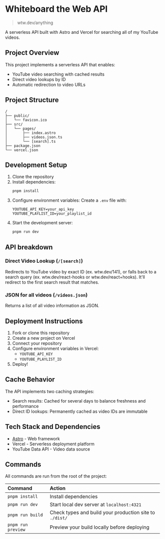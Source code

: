 # Whiteboard the Web API

> wtw.dev/anything

A serverless API built with Astro and Vercel for searching all of my YouTube videos.

## Project Overview

This project implements a serverless API that enables:

- YouTube video searching with cached results
- Direct video lookups by ID
- Automatic redirection to video URLs

## Project Structure

```
/
├── public/
│   └── favicon.ico
├── src/
│   └── pages/
│       ├── index.astro
│       ├── videos.json.ts
│       └── [search].ts
├── package.json
└── vercel.json
```

## Development Setup

1. Clone the repository
2. Install dependencies:
   ```bash
   pnpm install
   ```
3. Configure environment variables:
   Create a `.env` file with:
   ```
   YOUTUBE_API_KEY=your_api_key
   YOUTUBE_PLAYLIST_ID=your_playlist_id
   ```
4. Start the development server:
   ```bash
   pnpm run dev
   ```

## API breakdown

### Direct Video Lookup (`/[search]`)

Redirects to YouTube video by exact ID (ex. wtw.dev/141), or falls back to a search query (ex. wtw.dev/react-hooks or wtw.dev/react+hooks). It'll redirect to the first search result that matches.

### JSON for all videos (`/videos.json`)

Returns a list of all video information as JSON.

## Deployment Instructions

1. Fork or clone this repository
2. Create a new project on Vercel
3. Connect your repository
4. Configure environment variables in Vercel:
   - `YOUTUBE_API_KEY`
   - `YOUTUBE_PLAYLIST_ID`
5. Deploy!

## Cache Behavior

The API implements two caching strategies:

- Search results: Cached for several days to balance freshness and performance
- Direct ID lookups: Permanently cached as video IDs are immutable

## Tech Stack and Dependencies

- [Astro](https://astro.build) - Web framework
- Vercel - Serverless deployment platform
- YouTube Data API - Video data source

## Commands

All commands are run from the root of the project:

| Command            | Action                                                  |
| :----------------- | :------------------------------------------------------ |
| `pnpm install`     | Install dependencies                                    |
| `pnpm run dev`     | Start local dev server at `localhost:4321`              |
| `pnpm run build`   | Check types and build your production site to `./dist/` |
| `pnpm run preview` | Preview your build locally before deploying             |
